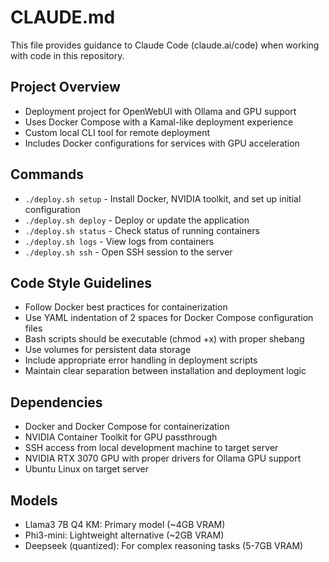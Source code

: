 # CLAUDE.md

This file provides guidance to Claude Code (claude.ai/code) when working with code in this repository.

## Project Overview
- Deployment project for OpenWebUI with Ollama and GPU support
- Uses Docker Compose with a Kamal-like deployment experience
- Custom local CLI tool for remote deployment
- Includes Docker configurations for services with GPU acceleration

## Commands
- `./deploy.sh setup` - Install Docker, NVIDIA toolkit, and set up initial configuration
- `./deploy.sh deploy` - Deploy or update the application
- `./deploy.sh status` - Check status of running containers
- `./deploy.sh logs` - View logs from containers
- `./deploy.sh ssh` - Open SSH session to the server

## Code Style Guidelines
- Follow Docker best practices for containerization
- Use YAML indentation of 2 spaces for Docker Compose configuration files
- Bash scripts should be executable (chmod +x) with proper shebang
- Use volumes for persistent data storage
- Include appropriate error handling in deployment scripts
- Maintain clear separation between installation and deployment logic

## Dependencies
- Docker and Docker Compose for containerization
- NVIDIA Container Toolkit for GPU passthrough
- SSH access from local development machine to target server
- NVIDIA RTX 3070 GPU with proper drivers for Ollama GPU support
- Ubuntu Linux on target server

## Models
- Llama3 7B Q4 KM: Primary model (~4GB VRAM)
- Phi3-mini: Lightweight alternative (~2GB VRAM)
- Deepseek (quantized): For complex reasoning tasks (5-7GB VRAM)
